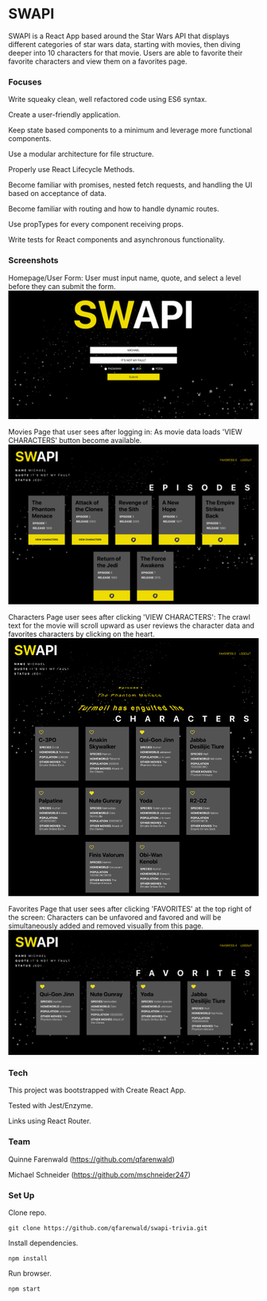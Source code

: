 # SWAPI

SWAPI is a React App based around the Star Wars API that displays different categories of star wars data, starting with movies, then diving deeper into 10 characters for that movie. Users are able to favorite their favorite characters and view them on a favorites page.

### Focuses

Write squeaky clean, well refactored code using ES6 syntax.

Create a user-friendly application.

Keep state based components to a minimum and leverage more functional components.

Use a modular architecture for file structure.

Properly use React Lifecycle Methods.

Become familiar with promises, nested fetch requests, and handling the UI based on acceptance of data.

Become familiar with routing and how to handle dynamic routes.

Use propTypes for every component receiving props.

Write tests for React components and asynchronous functionality.

### Screenshots
Homepage/User Form: User must input name, quote, and select a level before they can submit the form.
![SWAPI homepage](src/images/swapi_form.png)

Movies Page that user sees after logging in: As movie data loads 'VIEW CHARACTERS' button become available.
![SWAPI movies loading](src/images/swapi_movies-loading.png)

Characters Page user sees after clicking 'VIEW CHARACTERS': The crawl text for the movie will scroll upward as user reviews the character data and favorites characters by clicking on the heart.
![SWAPI movies loading](src/images/swapi_characters.png)

Favorites Page that user sees after clicking 'FAVORITES' at the top right of the screen: Characters can be unfavored and favored and will be simultaneously added and removed visually from this page.
![SWAPI movies loading](src/images/swapi_favorites.png)

### Tech

This project was bootstrapped with Create React App.

Tested with Jest/Enzyme.

Links using React Router.

### Team

Quinne Farenwald (https://github.com/qfarenwald)

Michael Schneider (https://github.com/mschneider247)

### Set Up

Clone repo.
```
git clone https://github.com/qfarenwald/swapi-trivia.git
```
Install dependencies.
```
npm install
```
Run browser.
```
npm start
```
